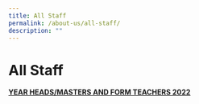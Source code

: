 ```yaml
---
title: All Staff
permalink: /about-us/all-staff/
description: ""
---
```

# All Staff
<b><u>YEAR HEADS/MASTERS AND FORM TEACHERS 2022</u></b>